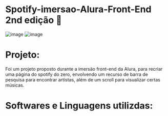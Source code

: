 # Spotify-imersao-Alura-Front-End 2nd edição 🎵

![image](https://github.com/user-attachments/assets/7c7e0cb6-2681-44dd-8ea7-8d3234198b4b)
![image](https://github.com/user-attachments/assets/c5c491ae-f857-44a1-8de4-d308e9eae4fd)

# Projeto:
Foi um projeto proposto durante a imersão front-end da Alura, para recriar uma página do spotify do zero, envolvendo um recurso de barra de pesquisa para encontrar artistas, além de um scroll para visualizar certas músicas.

# Softwares e Linguagens utilizdas:
